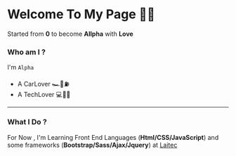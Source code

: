 # Welcome To My Page 👋🏼

Started from __0__ to become __Allpha__ with __Love__

### Who am I ? 

I'm `Alpha` 

* A CarLover 🏎🚥⛽️
* A TechLover 💻📡📱

*********************************************************
### What I Do ?

For Now , I'm Learning Front End Languages (**Html/CSS/JavaScript**) and some 
frameworks (**Bootstrap/Sass/Ajax/Jquery**) at [Laitec](https://www.laitec.ir/)

